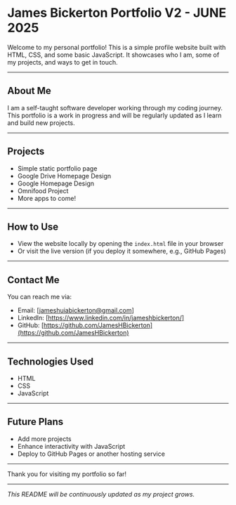 # James Bickerton Portfolio V2 - JUNE 2025

Welcome to my personal portfolio! This is a simple profile website built with HTML, CSS, and some basic JavaScript. It showcases who I am, some of my projects, and ways to get in touch.

---

## About Me

I am a self-taught software developer working through my coding journey. This portfolio is a work in progress and will be regularly updated as I learn and build new projects.

---

## Projects

- Simple static portfolio page
- Google Drive Homepage Design
- Google Homepage Design
- Omnifood Project
- More apps to come!

---

## How to Use

- View the website locally by opening the `index.html` file in your browser
- Or visit the live version (if you deploy it somewhere, e.g., GitHub Pages)

---

## Contact Me

You can reach me via:

- Email: [jameshuiabickerton@gmail.com]
- LinkedIn: [https://www.linkedin.com/in/jameshbickerton/]
- GitHub: [https://github.com/JamesHBickerton](https://github.com/JamesHBickerton)

---

## Technologies Used

- HTML
- CSS
- JavaScript

---

## Future Plans

- Add more projects
- Enhance interactivity with JavaScript
- Deploy to GitHub Pages or another hosting service

---

Thank you for visiting my portfolio so far!

---

_This README will be continuously updated as my project grows._
